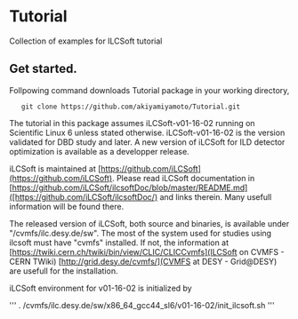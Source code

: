 # Tutorial
Collection of examples for ILCSoft tutorial

##  Get started.

Follpowing command downloads Tutorial package in your working directory, 
``` 
   git clone https://github.com/akiyamiyamoto/Tutorial.git
```

The tutorial in this package assumes iLCSoft-v01-16-02 running on Scientific Linux 6
unless stated otherwise. iLCSoft-v01-16-02 is the version validated for DBD study 
and later.  A new version of iLCSoft for ILD detector optimization is available 
as a developper release.

iLCSoft is maintained at [https://github.com/iLCSoft](https://github.com/iLCSoft).
Please read iLCSoft documentation in 
[https://github.com/iLCSoft/ilcsoftDoc/blob/master/README.md]([https://github.com/iLCSoft/ilcsoftDoc/)
and links therein.  Many usefull information will be found there.

The released version of iLCSoft, both source and binaries, is available under "/cvmfs/ilc.desy.de/sw". 
The most of the system used for studies using ilcsoft must have "cvmfs" installed. If not,
the information at 
[https://twiki.cern.ch/twiki/bin/view/CLIC/CLICCvmfs](ILCSoft on CVMFS - CERN TWiki) 
[http://grid.desy.de/cvmfs/](CVMFS at DESY - Grid@DESY) are usefull for the installation.

iLCSoft environment for v01-16-02 is initialized by 

'''
. /cvmfs/ilc.desy.de/sw/x86_64_gcc44_sl6/v01-16-02/init_ilcsoft.sh
'''


 
 
